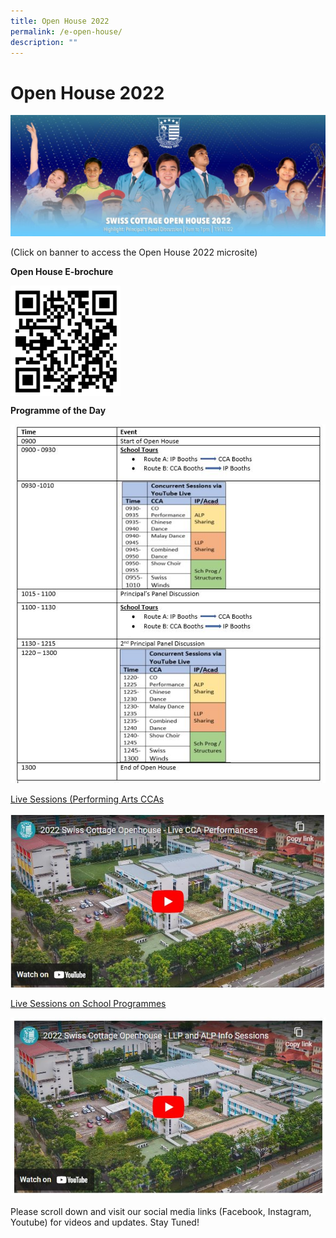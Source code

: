 ```yaml
---
title: Open House 2022
permalink: /e-open-house/
description: ""
---
```


# Open House 2022

<a href="https://sites.google.com/moe.edu.sg/scssopenhouse2022/home" target = "_blank"> <img src="/images/Open%20House%202022/Open-House-22-Banner1-1024x394.jpg"></a>

(Click on banner to access the Open House 2022 microsite)

**Open House E-brochure**

<img src="/images/Open%20House%202022/2022_Open-House-QR-Code-1024x1024.jpeg" style="width:35%; float: left"><br clear="left">

**Programme of the Day**

![](/images/Open%20House%202022/2022-Programme-of-the-Day.jpg)

<a href="https://youtu.be/HV7QlS72THE/" target="_blank">Live Sessions (Performing Arts CCAs</a>

<a href="https://youtu.be/HV7QlS72THE" target = "_blank"> <img src="/images/Open%20House%202022/Live-Session-Performing-Arts-CCAs.jpg"></a>

<a href="https://youtu.be/HAODzExSJBU" target="_blank">Live Sessions on School Programmes</a>

<a href="https://youtu.be/HAODzExSJBU" target = "_blank"> <img src="/images/Open%20House%202022/Live-Sessions-on-School-Programmes.jpg"></a>

Please scroll down and visit our social media links (Facebook, Instagram, Youtube) for videos and updates. Stay Tuned!